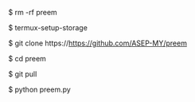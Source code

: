 $ rm -rf preem

$ termux-setup-storage

$ git clone https://https://github.com/ASEP-MY/preem

$ cd preem

$ git pull

$ python preem.py
